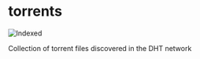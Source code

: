 torrents 
========
![Indexed](https://img.shields.io/badge/indexed-198824-blue)

Collection of torrent files discovered in the DHT network
